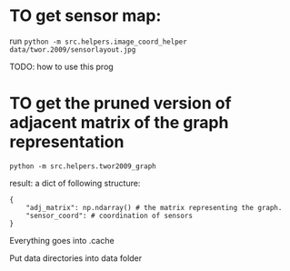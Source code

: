 # TO get sensor map:

run `python -m src.helpers.image_coord_helper data/twor.2009/sensorlayout.jpg`

TODO: how to use this prog

# TO get the pruned version of adjacent matrix of the graph representation

`python -m src.helpers.twor2009_graph`

result: a dict of following structure:

```{python}
{
    "adj_matrix": np.ndarray() # the matrix representing the graph.
    "sensor_coord": # coordination of sensors
}
```


Everything goes into .cache

Put data directories into data folder